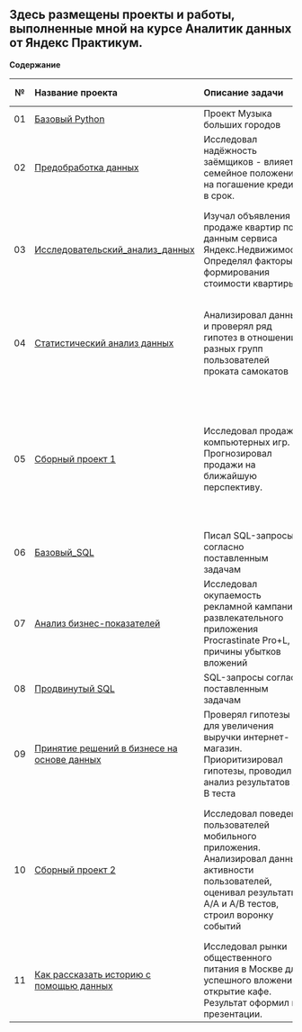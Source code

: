 ## Здесь размещены проекты и работы, выполненные мной на курсе Аналитик данных от Яндекс Практикум.

**Содержание**

|№| Название проекта              | Описание задачи           | Навыки и инструменты                   |
|:--:| :--------------------------------- | :----------------------------------- |:---------------------------|
|01 | [Базовый Python](https://github.com/kolom83/Yandex_Practicum_Data_Analis/tree/main/01%20%D0%91%D0%B0%D0%B7%D0%BE%D0%B2%D1%8B%D0%B9%20Python)| Проект Музыка больших городов| Python, Pandas |
| 02 | [Предобработка данных](https://github.com/kolom83/Yandex_Practicum_Data_Analis/tree/main/02%20%D0%9F%D1%80%D0%B5%D0%B4%D0%BE%D0%B1%D1%80%D0%B0%D0%B1%D0%BE%D1%82%D0%BA%D0%B0%20%D0%B4%D0%B0%D0%BD%D0%BD%D1%8B%D1%85)|Исследовал надёжность заёмщиков - влияет ли семейное положение на погашение кредита в срок. | Pandas, Python, Pymystem3, Counter, предобработка данных|
| 03 | [Исследовательский_анализ_данных](https://github.com/kolom83/Yandex_Practicum_Data_Analis/tree/main/03%20%D0%98%D1%81%D1%81%D0%BB%D0%B5%D0%B4%D0%BE%D0%B2%D0%B0%D1%82%D0%B5%D0%BB%D1%8C%D1%81%D0%BA%D0%B8%D0%B9_%D0%B0%D0%BD%D0%B0%D0%BB%D0%B8%D0%B7_%D0%B4%D0%B0%D0%BD%D0%BD%D1%8B%D1%85) | Изучал объявления о продаже квартир по данным сервиса Яндекс.Недвижимость. Определял факторы формирования стоимости квартиры. | Python, Pandas,  Matplotlib, исследовательский анализ, визуализация данных, предобработка данных |
| 04 | [Статистический анализ данных](https://github.com/kolom83/Yandex_Practicum_Data_Analis/tree/main/04%20%D1%81%D1%82%D0%B0%D1%82%D0%B8%D1%81%D1%82%D0%B8%D1%87%D0%B5%D1%81%D0%BA%D0%B8%D0%B9%20%D0%B0%D0%BD%D0%B0%D0%BB%D0%B8%D0%B7%20%D0%B4%D0%B0%D0%BD%D0%BD%D1%8B%D1%85) | Анализировал данные и проверял ряд гипотез в отношении разных групп пользователей проката самокатов | Python, Pandas, Matplotlib, NumPy, SciPy, описательная статистика, проверка статистических гипотез |
| 05 | [Сборный проект 1](https://github.com/kolom83/Yandex_Practicum_Data_Analis/tree/main/05%20%D1%81%D0%B1%D0%BE%D1%80%D0%BD%D1%8B%D0%B9%20%D0%BF%D1%80%D0%BE%D0%B5%D0%BA%D1%82%201) |  Исследовал продажи компьютерных игр. Прогнозировал продажи на ближайшую перспективу.  | Python, Pandas, Matplotlib, NumPy, SciPy, предобработка данных, исследовательский анализ, описательная статистика, проверка статистических гипотез |
| 06 |  [Базовый_SQL](https://github.com/kolom83/Yandex_Practicum_Data_Analis/tree/main/06%20%D0%91%D0%B0%D0%B7%D0%BE%D0%B2%D1%8B%D0%B9_SQL) | Писал SQL-запросы согласно поставленным задачам| PostgreSQL |
| 07 |  [Анализ бизнес-показателей](https://github.com/kolom83/Yandex_Practicum_Data_Analis/tree/main/07%20%D0%90%D0%BD%D0%B0%D0%BB%D0%B8%D0%B7%20%D0%B1%D0%B8%D0%B7%D0%BD%D0%B5%D1%81-%D0%BF%D0%BE%D0%BA%D0%B0%D0%B7%D0%B0%D1%82%D0%B5%D0%BB%D0%B5%D0%B9) |Исследовал окупаемость рекламной кампании развлекательного приложения Procrastinate Pro+L,  причины убытков вложений| Python, Pandas, Matplotlib, Seaborn, Datetime, NumPy, когортный анализ, юнит-экономика, продуктовые метрики |
| 08 |   [Продвинутый SQL](https://github.com/kolom83/Yandex_Practicum_Data_Analis/tree/main/08%20%D0%9F%D1%80%D0%BE%D0%B4%D0%B2%D0%B8%D0%BD%D1%83%D1%82%D1%8B%D0%B9%20SQL) | SQL-запросы согласно поставленным задачам | PostgreSQL |
| 09 |   [Принятие решений в бизнесе на основе данных ](https://github.com/kolom83/Yandex_Practicum_Data_Analis/tree/main/09%20%D0%9F%D1%80%D0%B8%D0%BD%D1%8F%D1%82%D0%B8%D0%B5%20%D1%80%D0%B5%D1%88%D0%B5%D0%BD%D0%B8%D0%B9%20%D0%B2%20%D0%B1%D0%B8%D0%B7%D0%BD%D0%B5%D1%81%D0%B5%20%D0%BD%D0%B0%20%D0%BE%D1%81%D0%BD%D0%BE%D0%B2%D0%B5%20%D0%B4%D0%B0%D0%BD%D0%BD%D1%8B%D1%85) | Проверял гипотезы для увеличения выручки интернет-магазин. Приоритизировал гипотезы, проводил анализ результатов А/В теста | Python, Pandas, Matplotlib, Datetime, NumPy, SciPy, А/В-тестирование, проверка статистических гипотез |
| 10 |   [Сборный проект 2 ](https://github.com/kolom83/Yandex_Practicum_Data_Analis/tree/main/10%20%D0%A1%D0%B1%D0%BE%D1%80%D0%BD%D1%8B%D0%B9%20%D0%BF%D1%80%D0%BE%D0%B5%D0%BA%D1%82%202) | Исследовал поведения пользователей мобильного приложения. Анализировал данные активности пользователей, оценивал результаты А/А и А/В тестов, строил воронку событий | Python, Pandas, Matplotlib, Seaborn, Plotly, Datetime, Math, NumPy, событийная аналитика, продуктовые метрики, проверка статистических гипотез, визуализация данных|
| 11 |  [Как рассказать историю с помощью данных ](https://github.com/kolom83/Yandex_Practicum_Data_Analis/tree/main/11%20%D0%9A%D0%B0%D0%BA%20%D1%80%D0%B0%D1%81%D1%81%D0%BA%D0%B0%D0%B7%D0%B0%D1%82%D1%8C%20%D0%B8%D1%81%D1%82%D0%BE%D1%80%D0%B8%D1%8E%20%D1%81%20%D0%BF%D0%BE%D0%BC%D0%BE%D1%89%D1%8C%D1%8E%20%D0%B4%D0%B0%D0%BD%D0%BD%D1%8B%D1%85)  | Исследовал рынки общественного питания в Москве для успешного вложения в открытие кафе. Результат оформил в презентации.| Python, Pandas, Matplotlib, Seaborn, Plotly, Datetime, Requests, BytesIO, визуализация данных, создание презентации|
